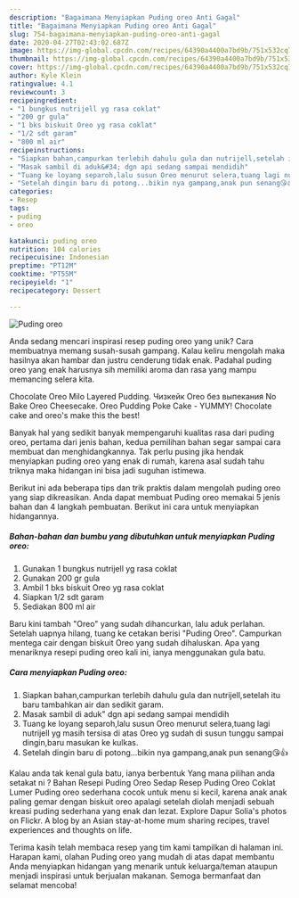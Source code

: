```yaml
---
description: "Bagaimana Menyiapkan Puding oreo Anti Gagal"
title: "Bagaimana Menyiapkan Puding oreo Anti Gagal"
slug: 754-bagaimana-menyiapkan-puding-oreo-anti-gagal
date: 2020-04-27T02:43:02.687Z
image: https://img-global.cpcdn.com/recipes/64390a4400a7bd9b/751x532cq70/puding-oreo-foto-resep-utama.jpg
thumbnail: https://img-global.cpcdn.com/recipes/64390a4400a7bd9b/751x532cq70/puding-oreo-foto-resep-utama.jpg
cover: https://img-global.cpcdn.com/recipes/64390a4400a7bd9b/751x532cq70/puding-oreo-foto-resep-utama.jpg
author: Kyle Klein
ratingvalue: 4.1
reviewcount: 3
recipeingredient:
- "1 bungkus nutrijell yg rasa coklat"
- "200 gr gula"
- "1 bks biskuit Oreo yg rasa coklat"
- "1/2 sdt garam"
- "800 ml air"
recipeinstructions:
- "Siapkan bahan,campurkan terlebih dahulu gula dan nutrijell,setelah itu baru tambahkan air dan sedikit garam."
- "Masak sambil di aduk&#34; dgn api sedang sampai mendidih"
- "Tuang ke loyang separoh,lalu susun Oreo menurut selera,tuang lagi nutrijell yg masih tersisa di atas Oreo yg sudah di susun tunggu sampai dingin,baru masukan ke kulkas."
- "Setelah dingin baru di potong...bikin nya gampang,anak pun senang😘👍"
categories:
- Resep
tags:
- puding
- oreo

katakunci: puding oreo 
nutrition: 104 calories
recipecuisine: Indonesian
preptime: "PT12M"
cooktime: "PT55M"
recipeyield: "1"
recipecategory: Dessert

---
```



![Puding oreo](https://img-global.cpcdn.com/recipes/64390a4400a7bd9b/751x532cq70/puding-oreo-foto-resep-utama.jpg)

Anda sedang mencari inspirasi resep puding oreo yang unik? Cara membuatnya memang susah-susah gampang. Kalau keliru mengolah maka hasilnya akan hambar dan justru cenderung tidak enak. Padahal puding oreo yang enak harusnya sih memiliki aroma dan rasa yang mampu memancing selera kita.

Chocolate Oreo Milo Layered Pudding. Чизкейк Oreo без выпекания No Bake Oreo Cheesecake. Oreo Pudding Poke Cake - YUMMY! Chocolate cake and oreo&#39;s make this the best!

Banyak hal yang sedikit banyak mempengaruhi kualitas rasa dari puding oreo, pertama dari jenis bahan, kedua pemilihan bahan segar sampai cara membuat dan menghidangkannya. Tak perlu pusing jika hendak menyiapkan puding oreo yang enak di rumah, karena asal sudah tahu triknya maka hidangan ini bisa jadi suguhan istimewa.


Berikut ini ada beberapa tips dan trik praktis dalam mengolah puding oreo yang siap dikreasikan. Anda dapat membuat Puding oreo memakai 5 jenis bahan dan 4 langkah pembuatan. Berikut ini cara untuk menyiapkan hidangannya.

<!--inarticleads1-->

##### Bahan-bahan dan bumbu yang dibutuhkan untuk menyiapkan Puding oreo:

1. Gunakan 1 bungkus nutrijell yg rasa coklat
1. Gunakan 200 gr gula
1. Ambil 1 bks biskuit Oreo yg rasa coklat
1. Siapkan 1/2 sdt garam
1. Sediakan 800 ml air


Baru kini tambah &#34;Oreo&#34; yang sudah dihancurkan, lalu aduk perlahan. Setelah uapnya hilang, tuang ke cetakan berisi &#34;Puding Oreo&#34;. Campurkan mentega cair dengan biskuit Oreo yang sudah dihaluskan. Apa yang menariknya resepi puding oreo kali ini, ianya menggunakan gula batu. 

<!--inarticleads2-->

##### Cara menyiapkan Puding oreo:

1. Siapkan bahan,campurkan terlebih dahulu gula dan nutrijell,setelah itu baru tambahkan air dan sedikit garam.
1. Masak sambil di aduk&#34; dgn api sedang sampai mendidih
1. Tuang ke loyang separoh,lalu susun Oreo menurut selera,tuang lagi nutrijell yg masih tersisa di atas Oreo yg sudah di susun tunggu sampai dingin,baru masukan ke kulkas.
1. Setelah dingin baru di potong...bikin nya gampang,anak pun senang😘👍


Kalau anda tak kenal gula batu, ianya berbentuk Yang mana pilihan anda setakat ni ? Bahan Resepi Puding Oreo Sedap  Resep Puding Oreo Coklat Lumer Puding oreo sederhana cocok untuk menu si kecil, karena anak anak paling gemar dengan biskuit oreo apalagi setelah diolah menjadi sebuah kreasi puding sederhana yang enak dan lezat. Explore Dapur Solia&#39;s photos on Flickr. A blog by an Asian stay-at-home mum sharing recipes, travel experiences and thoughts on life. 

Terima kasih telah membaca resep yang tim kami tampilkan di halaman ini. Harapan kami, olahan Puding oreo yang mudah di atas dapat membantu Anda menyiapkan hidangan yang menarik untuk keluarga/teman ataupun menjadi inspirasi untuk berjualan makanan. Semoga bermanfaat dan selamat mencoba!
